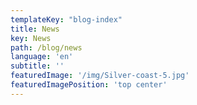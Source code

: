 ```yaml
---
templateKey: "blog-index"
title: News
key: News
path: /blog/news
language: 'en'
subtitle: ''
featuredImage: '/img/Silver-coast-5.jpg'
featuredImagePosition: 'top center'
---
```


